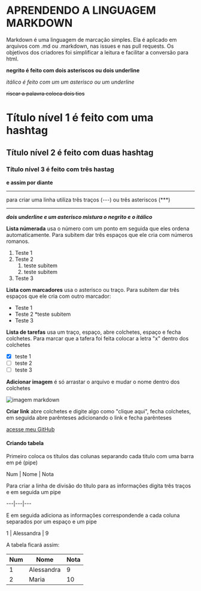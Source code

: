 # APRENDENDO A LINGUAGEM MARKDOWN

Markdown é uma linguagem de marcação simples. Ela é aplicado em arquivos com .md ou .markdown, nas issues e nas pull requests. Os objetivos dos criadores foi simplificar a leitura e facilitar a conversão para html.

**negrito é feito com dois asteriscos ou dois underline**

*itálico é feito com um um asterisco ou um underline*

~~riscar a palavra coloca dois tios~~

# Título nível 1 é feito com uma hashtag
## Título nível 2 é feito com duas hashtag
### Título nível 3 é feito com três hastag 

**e assim por diante**

---
para criar uma linha utiliza três traços (---) ou três asteriscos (***)
***

__*dois underline e um asterisco mistura o negrito e o itálico*__

**Lista númerada** usa o número com um ponto em seguida que eles ordena automaticamente. Para subitem dar três espaços que ele cria com números romanos.

1. Teste 1
2. Teste 2
     1. teste subitem
     2. teste subitem
3. Teste 3

**Lista com marcadores** usa o asterisco ou traço. Para subitem dar três espaços que ele cria com outro marcador:

* Teste 1
* Teste 2
   *teste subitem
* Teste 3

**Lista de tarefas** usa um traço, espaço, abre colchetes, espaço e fecha colchetes. Para marcar que a tafera foi feita colocar a letra "x" dentro dos colchetes

- [x] teste 1
- [ ] teste 2
- [ ] teste 3

**Adicionar imagem** é só arrastar o arquivo e mudar o nome dentro dos colchetes

![imagem markdown](https://github.com/ale-barbosa/Ola-Mundo/assets/83460977/79359223-1d2f-485e-adf6-efc71ac09fd1)

**Criar link** abre colchetes e digite algo como "clique aqui", fecha colchetes, em seguida abre parênteses adicionando o link e fecha parênteses 

[acesse meu GitHub](https://github.com/ale-barbosa)


#### Criando tabela

Primeiro coloca os títulos das colunas separando cada titulo com uma barra em pé (pipe)

Num | Nome | Nota

Para criar a linha de divisão do título para as informações digita três traços e em seguida um pipe

---|---|---

E em seguida adiciona as informações correspondende a cada coluna separados por um espaço e um pipe

1 | Alessandra | 9

A tabela ficará assim:

Num | Nome | Nota
---|---|---
1 | Alessandra | 9
2 | Maria | 10

